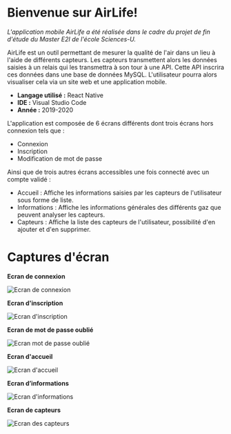 # Bienvenue sur AirLife!
*L'application mobile AirLife a été réalisée dans le cadre du projet de fin d'étude du Master E2I de l'école Sciences-U.* 

AirLife est un outil permettant de mesurer la qualité de l'air dans un lieu à l'aide de différents capteurs. Les capteurs transmettent alors les données saisies à un relais qui les transmettra à son tour à une API. Cette API inscrira ces données dans une base de données MySQL. L'utilisateur pourra alors visualiser cela via un site web et une application mobile.

 - **Langage utilisé :**  React Native
 - **IDE :** Visual Studio Code
 - **Année :** 2019-2020

L'application est composée de 6 écrans différents dont trois écrans hors connexion tels que :
 - Connexion 
 - Inscription
 - Modification de mot de passe 
 
Ainsi que de trois autres écrans accessibles une fois connecté avec un compte validé :
 - Accueil : Affiche les informations saisies par les capteurs de l'utilisateur sous forme de liste.
 - Informations : Affiche les informations générales des différents gaz que peuvent analyser les capteurs.
 - Capteurs : Affiche la liste des capteurs de l'utilisateur, possibilité d'en ajouter et d'en supprimer.

# Captures d'écran
**Ecran de connexion**

![Ecran de connexion](https://i.ibb.co/vw6mwQz/Screenshot-20200516-160932-host-opt.jpg)


**Ecran d'inscription**

![Ecran d'inscription](https://i.ibb.co/JBthgT1/Screenshot-20200516-160949-host-opt.jpg)


**Ecran de mot de passe oublié**

![Ecran mot de passe oublié](https://i.ibb.co/VxMLjxM/Screenshot-20200516-160936-host-opt.jpg)


**Ecran d'accueil**

![Ecran d'accueil](https://i.ibb.co/6b2N26x/Screenshot-20200516-161005-host-opt.jpg)


**Ecran d’informations**

![Ecran d'informations](https://i.ibb.co/FbbzNQr/Screenshot-20200516-161012-host-opt.jpg)


**Ecran de capteurs**

![Ecran des capteurs](https://i.ibb.co/C6nMYnM/Screenshot-20200516-161018-host-opt.jpg)









